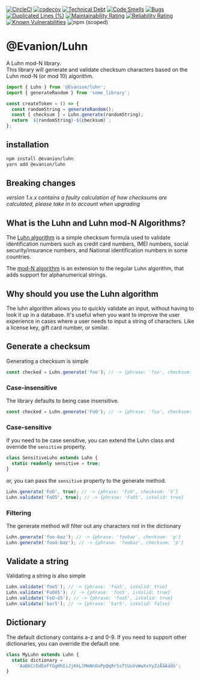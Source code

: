 [![CircleCI](https://circleci.com/gh/Evanion/luhn/tree/main.svg?style=shield)](https://circleci.com/gh/Evanion/luhn/tree/main)
[![codecov](https://codecov.io/gh/Evanion/luhn/branch/main/graph/badge.svg?token=S5V045X33K)](https://codecov.io/gh/Evanion/luhn)
[![Technical Debt](https://sonarcloud.io/api/project_badges/measure?project=Evanion_luhn&metric=sqale_index)](https://sonarcloud.io/summary/new_code?id=Evanion_luhn)
[![Code Smells](https://sonarcloud.io/api/project_badges/measure?project=Evanion_luhn&metric=code_smells)](https://sonarcloud.io/summary/new_code?id=Evanion_luhn)
[![Bugs](https://sonarcloud.io/api/project_badges/measure?project=Evanion_luhn&metric=bugs)](https://sonarcloud.io/summary/new_code?id=Evanion_luhn)
[![Duplicated Lines (%)](https://sonarcloud.io/api/project_badges/measure?project=Evanion_luhn&metric=duplicated_lines_density)](https://sonarcloud.io/summary/new_code?id=Evanion_luhn)
[![Maintainability Rating](https://sonarcloud.io/api/project_badges/measure?project=Evanion_luhn&metric=sqale_rating)](https://sonarcloud.io/summary/new_code?id=Evanion_luhn)
[![Reliability Rating](https://sonarcloud.io/api/project_badges/measure?project=Evanion_luhn&metric=reliability_rating)](https://sonarcloud.io/summary/new_code?id=Evanion_luhn)
[![Known Vulnerabilities](https://snyk.io/test/github/Evanion/luhn/badge.svg)](https://snyk.io/test/github/Evanion/luhn)
![npm (scoped)](https://img.shields.io/npm/v/@evanion/luhn)

# @Evanion/Luhn

A Luhn mod-N library.  
This library will generate and validate checksum characters based on the Luhn mod-N (or mod 10) algorithm.

```ts
import { Luhn } from '@Evanion/luhn';
import { generateRandom } from 'some_library';

const createToken = () => {
  const randomString = generateRandom();
  const { checksum } = Luhn.generate(randomString);
  return `${randomString}-${checksum}`;
};
```

## installation

```bash
npm install @evanion/luhn
yarn add @evanion/luhn
```

## Breaking changes

_version 1.x.x contains a faulty calculation of how checksums are calculated, please take in to account when upgrading_

## What is the Luhn and Luhn mod-N Algorithms?

The [Luhn algorithm](https://en.wikipedia.org/wiki/Luhn_algorithm) is a simple checksum formula used to validate identification numbers such as credit card numbers, IMEI numbers, social security/insurance numbers, and National identification numbers in some countries.

The [mod-N algorithm](https://en.wikipedia.org/wiki/Luhn_mod_N_algorithm) is an extension to the regular Luhn algorithm, that adds support for alphanumerical strings.

## Why should you use the Luhn algorithm

The luhn algorithm allows you to quickly validate an input, without having to look it up in a database. It's useful when you want to improve the user experience in cases where a user needs to input a string of characters. Like a license key, gift card number, or similar.

## Generate a checksum

Generating a checksum is simple

```ts
const checked = Luhn.generate('foo'); // -> {phrase: 'foo', checksum: '5'}
```

### Case-insensitive

The library defaults to being case insensitive.

```ts
const checked = Luhn.generate('FoO'); // -> {phrase: 'foo', checksum: '5'}
```

### Case-sensitive

If you need to be case sensitive, you can extend the Luhn class and override the `sensitive` property.

```ts
class SensitiveLuhn extends Luhn {
  static readonly sensitive = true;
}
```

or, you can pass the `sensitive` property to the generate method.

```ts
Luhn.generate('FoO', true); // -> {phrase: 'FoO', checksum: '5'}
Luhn.validate('FoO5', true); // -> {phrase: 'FoO5', isValid: true}
```

### Filtering

The generate method will filter out any characters not in the dictionary

```ts
Luhn.generate('foo-baz'); // -> {phrase: 'foobaz', checksum: 'p'}
Luhn.generate('fooö-baz'); // -> {phrase: 'foobaz', checksum: 'p'}
```

## Validate a string

Validating a string is also simple

```ts
Luhn.validate('foo5'); // -> {phrase: 'foo5', isValid: true}
Luhn.validate('FoOö5'); // -> {phrase: 'foo5', isValid: true}
Luhn.validate('FoO-ö5'); // -> {phrase: 'foo5', isValid: true}
Luhn.validate('bar5'); // -> {phrase: 'bar5', isValid: false}
```

## Dictionary

The default dictionary contains a-z and 0-9.
If you need to support other dictionaries, you can override the default one.

```ts
class MyLuhn extends Luhn {
  static dictionary =
    'AaBbCcDdEeFfGgHhIiJjKkLlMmNnOoPpQqRrSsTtUuVvWwXxYyZzÅåÄäÖö';
}
```
